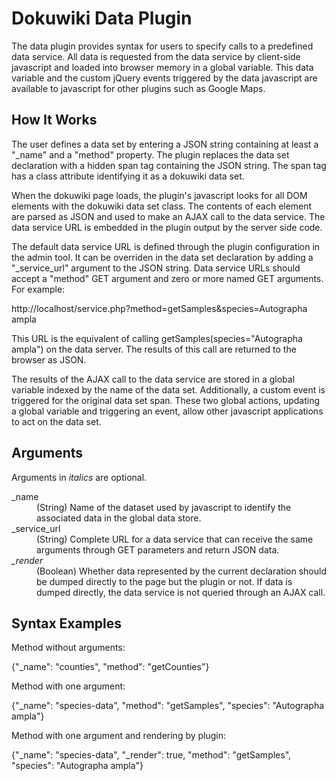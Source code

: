 # Dokuwiki Data Plugin

The data plugin provides syntax for users to specify calls to a predefined data service.  All data is requested from the data service by client-side javascript and loaded into browser memory in a global variable.  This data variable and the custom jQuery events triggered by the data javascript are available to javascript for other plugins such as Google Maps.

## How It Works

The user defines a data set by entering a JSON string containing at least a "_name" and a "method" property.  The plugin replaces the data set declaration with a hidden span tag containing the JSON string.  The span tag has a class attribute identifying it as a dokuwiki data set.

When the dokuwiki page loads, the plugin's javascript looks for all DOM elements with the dokuwiki data set class.  The contents of each element are parsed as JSON and used to make an AJAX call to the data service.  The data service URL is embedded in the plugin output by the server side code.

The default data service URL is defined through the plugin configuration in the admin tool.  It can be overriden in the data set declaration by adding a "_service_url" argument to the JSON string.  Data service URLs should accept a "method" GET argument and zero or more named GET arguments.  For example:

http://localhost/service.php?method=getSamples&species=Autographa ampla

This URL is the equivalent of calling getSamples(species="Autographa ampla") on the data server.  The results of this call are returned to the browser as JSON.

The results of the AJAX call to the data service are stored in a global variable indexed by the name of the data set.  Additionally, a custom event is triggered for the original data set span.  These two global actions, updating a global variable and triggering an event, allow other javascript applications to act on the data set.

## Arguments

Arguments in *italics* are optional.

<dl>
    <dt>_name</dt>
    <dd>(String) Name of the dataset used by javascript to identify the associated data in the global data store.</dd>
    <dt>_service_url</dt>
    <dd>(String) Complete URL for a data service that can receive the same arguments through GET parameters and return JSON data.</dd>
    <dt><em>_render</em></dt>
    <dd>(Boolean) Whether data represented by the current declaration should be dumped directly to the page but the plugin or not. If data is dumped directly, the data service is not queried through an AJAX call.</dd>
</dl>

## Syntax Examples

Method without arguments:

<data>{"_name": "counties", "method": "getCounties"}</data>

Method with one argument:

<data>{"_name": "species-data", "method": "getSamples", "species": "Autographa ampla"}</data>

Method with one argument and rendering by plugin:

<data>{"_name": "species-data", "_render": true, "method": "getSamples", "species": "Autographa ampla"}</data>